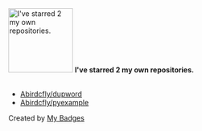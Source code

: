 <img src="https://my-badges.github.io/my-badges/self-star.png" alt="I&apos;ve starred 2 my own repositories." title="I&apos;ve starred 2 my own repositories." width="128">
<strong>I&apos;ve starred 2 my own repositories.</strong>
<br><br>

- <a href="https://github.com/Abirdcfly/dupword">Abirdcfly/dupword</a>
- <a href="https://github.com/Abirdcfly/pyexample">Abirdcfly/pyexample</a>


Created by <a href="https://github.com/my-badges/my-badges">My Badges</a>
